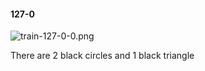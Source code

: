 #### 127-0
![train-127-0-0.png](https://github.com/lil-lab/nlvr/raw/master/nlvr/train/images/43/train-127-0-0.png "train-127-0-0.png")

There are 2 black circles and 1 black triangle